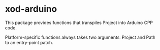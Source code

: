 # xod-arduino

This package provides functions that transpiles Project into Arduino CPP code.

Platform-specific functions always takes two arguments: Project and Path to an entry-point patch.
